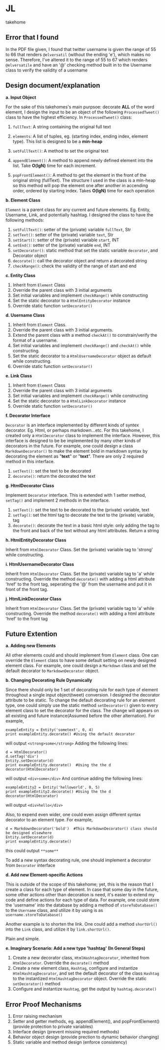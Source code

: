 # JL
takehome


## Error that I found

In the PDF file given, I found that twitter username is given the range of 55 to 66 that renders `@elversatil` (without the ending 'e'), which makes no sense. Therefore, I've altered it to the range of 55 to 67 which renders `@elversatile` and have an '@' checking method built in to the Username class to verify the validity of a username

## Design document/explanation
**a. Input Object**

For the sake of this takehomes's main purpsoe: decorate **ALL** of the word element, I design the input to be an object of the following `ProcessedTweet()` class to have the highest efficiency. In `ProcessedTweet()` class:

1. `fullText`: A string containing the original full text
2. `elements`: A list of tuples, eg. (starting index, ending index, element type). This list is designed to be a **min-heap**

3. `setFullText()`: A method to set the original text
4. `appendElement()`: A method to append newly defined element into the list. Take **O(lgN)** time for each increment. 
5. `popFrontElement()`: A method to get the element in the front of the original string (fullText).  The structure I used in the class is a min-heap so this method will pop the element one after another in accending order, ordered by starting index. Takes **O(lgN)** time for each operation


**b. Element Class**

`Element` is a parent class for any current and future elements. Eg. Entity, Username, Link, and potentially hashtag. I designed the class to have the following methods:

1. `setFullText()`: setter of the (private) variable `fullText`, Str
2. `setText()`: setter of the (private) variable `text`, Str
3. `setStart()`: setter of the (private) variable `start`, INT
4. `setEnd()`: setter of the (private) variable `end`, INT
5. `setDecorator()`: static method that set the static variable `decorator`, and Decorator object
6. `decorate()`: call the decorator object and return a decorated string
7. `checkRange()`: check the validity of the range of start and end


**c. Entity Class**

1. Inherit from `Element` Class
2. Override the parent class with 3 initial arguments
3. Set initial variables and implement `checkRange()` while constructing
4. Set the static decorator to a `HtmlEntityDecorator` instance
5. Override static function `setDecorator()`


**d. Username Class**

1. Inherit from `Element` Class. 
2. Override the parent class with 3 initial arguments. 
3. Extend the parent class with a method `checkAt()` to constrain/verify the format of a username. 
4. Set initial variables and implement `checkRange()` and `checkAt()` while constructing.
5. Set the static decorator to a `HtmlUsernameDecorator` object as default while constructing.
6. Override static function `setDecorator()`


**e. Link Class**
	
1. Inherit from `Element` Class
2. Override the parent class with 3 initial arguments
3. Set initial variables and implement `checkRange()` while constructing
4. Set the static decorator to a `HtmlLinkDecorator` instance
5. Override static function `setDecorator()`


**f. Decorator Interface**

`Decorator` is an interface implemented by different kinds of syntex decorator. Eg. Html, or perhaps markdown...etc. For this takehome, I created only a `HtmlDecorator` class to implement the interface. However, this interface is designed to be be implemented by many other kinds of decorators in the future. For example, one could design a class `MarkdownDecorator()` to make the element bold in markdown syntax by decorating the element as "**text**" or "__text__". There are only 2 required method in this interface.

1. `setText()`: set the text to be decorated
2. `decorate()`: return the decorated the text

**g. HtmlDecorator Class**

Implement `Decorator` interface. This is extended with 1 setter method, `setTag()` and implement 2 methods in the interface.

1. `setText()`: set the text to be decorated to the (private) variable, text
2. `setTag()`: set the html tag to decorate the text to the (private) variable, tag
3. `decorate()`: decorate the text in a basic html style: only adding the tag to the front and back of the text without any html attributes. Return a string


**h. HtmlEntityDecorator Class**

Inherit from `HtmlDecorator` Class. Set the (private) variable tag to 'strong' while constructing.

**i. HtmlUsernameDecorator Class**

Inherit from `HtmlDecorator` Class. Set the (private) variable tag to 'a' while constructing. Override the method `decorate()` with adding a html attribute 'href' to the front tag, seperating the '@' from the username and put it in front of the front tag.

**j. HtmlLinkDecorator Class**

Inherit from `HtmlDecorator` Class. Set the (private) variable tag to 'a' while constructing. Override the method `decorate()` with adding a html attribute 'href' to the front tag


## Future Extention 

**a. Adding new Elements**

All other elements could and should implement from `Element` class. One can override the `Element` class to have some default setting on newly designed element class. For example, one could design a `Markdown` class and set the default decorator to `MarkdownDecorator` object.


**b. Changing Decorating Rule Dynamically**

Since there should only be 1 set of decorating rule for each type of element throughout a single input object(tweet) conversion. I designed the decorator attribute to be static. To change the default decorating rule for an element type, one could simply use the static method `setDecorator()` given to every element class to set the decorator for the class. The change will appears on all existing and future instance(Assumed before the other alternation). For example,

```
exampleEntity = Entity('sometext', 0, 4)
print exampleEntity.decorate() #Using the default decorator
```
will output `<strong>some</strong>`
Adding the following lines:

```
d = HtmlDecorator()
d.setTag('div')
Entity.setDecorator(d)
print exampleEntity.decorate()  #Using the the d decorator(HtmlDecorator)
```

will output `<div>some</div>`
And continue adding the following lines:

```
exampleEntity2 = Entity('helloworld', 0, 5)
print exampleEntity2.decorate() #Using the the d decorator(HtmlDecorator)
```

will output `<div>hello</div>`

Also, to expend even wider, one could even assign different syntax decorator to an element type. For example,


```
d = MarkdownDecorator('bold')  #This MarkdownDecorator() class should be designed elsewhere
Entity.setDecorator(d)
print exampleEntity.decorate()
```

this could output `**some**`
	

To add a new syntax decorating rule, one should implement a decorator from `Decorator` interface


**d. Add new Element-specific Actions**

This is outside of the scope of this takehome; yet, this is the reason that I create a class for each type of element. In case that some day in the future, some other actions other than decoration is need, it's easier to extend my code and define actions for each type of data. For example, one could store the 'username' into the database by adding a method of `storeToDatabase()` to the `Username` class, and utilize it by using is as `username.storeToDatabase()` 

Another example is to shorten the link. One could add a method `shortUrl()` into the `Link` class, and utilize it by `link.shortUrl()`.

Plain and simple.

**e. Imaginary Scenario: Add a new type 'hashtag' (In General Steps)**

1. Create a new decorator class, `HtmlHashtagDecorator`, inherited from `HtmlDecorator`. Override the `decorate()` method
2. Create a new element class, `Hashtag`, configure and instantize `HtmlHashtagDecorator`, and set the default decorator of the class `Hashtag` to the instantized `HtmlHashtagDecorator` object. Override the static `setDecorator()` method
3. Configure and instantize `Hashtag`, get the output by `hashtag.decorate()`


## Error Proof Mechanisms

1. Error raising mechanism
2. Setter and getter methods, eg. appendElement(), and popFrontElement() (provide protection to private variables)
3. Interface design (prevent missing required methods)
4. Behavior object design (provide prection to dynamic behavior changing)
5. Static variable and method design (enforce consistency)





